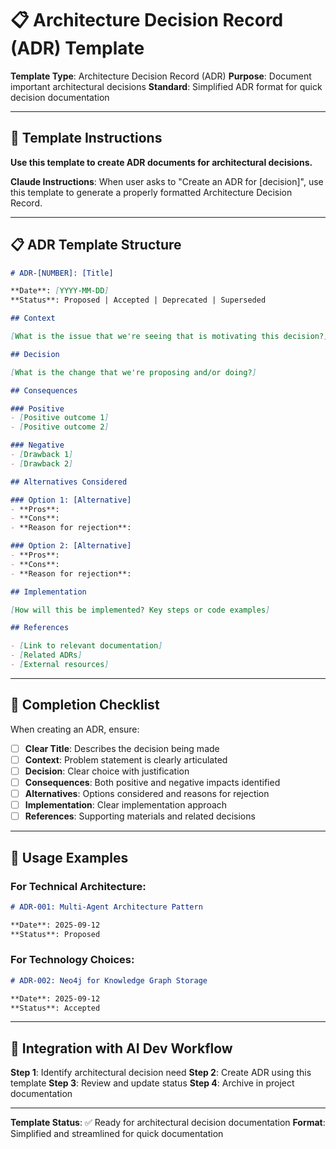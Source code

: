 # 📋 Architecture Decision Record (ADR) Template
**Template Type**: Architecture Decision Record (ADR)
**Purpose**: Document important architectural decisions
**Standard**: Simplified ADR format for quick decision documentation

---

## 🎯 Template Instructions

**Use this template to create ADR documents for architectural decisions.**

**Claude Instructions**: When user asks to "Create an ADR for [decision]", use this template to generate a properly formatted Architecture Decision Record.

---

## 📋 ADR Template Structure

```markdown
# ADR-[NUMBER]: [Title]

**Date**: [YYYY-MM-DD]
**Status**: Proposed | Accepted | Deprecated | Superseded

## Context

[What is the issue that we're seeing that is motivating this decision?]

## Decision

[What is the change that we're proposing and/or doing?]

## Consequences

### Positive
- [Positive outcome 1]
- [Positive outcome 2]

### Negative
- [Drawback 1]
- [Drawback 2]

## Alternatives Considered

### Option 1: [Alternative]
- **Pros**:
- **Cons**:
- **Reason for rejection**:

### Option 2: [Alternative]
- **Pros**:
- **Cons**:
- **Reason for rejection**:

## Implementation

[How will this be implemented? Key steps or code examples]

## References

- [Link to relevant documentation]
- [Related ADRs]
- [External resources]
```

---

## 📝 Completion Checklist

When creating an ADR, ensure:

- [ ] **Clear Title**: Describes the decision being made
- [ ] **Context**: Problem statement is clearly articulated
- [ ] **Decision**: Clear choice with justification
- [ ] **Consequences**: Both positive and negative impacts identified
- [ ] **Alternatives**: Options considered and reasons for rejection
- [ ] **Implementation**: Clear implementation approach
- [ ] **References**: Supporting materials and related decisions

---

## 🎯 Usage Examples

### **For Technical Architecture**:
```markdown
# ADR-001: Multi-Agent Architecture Pattern

**Date**: 2025-09-12
**Status**: Proposed
```

### **For Technology Choices**:
```markdown
# ADR-002: Neo4j for Knowledge Graph Storage

**Date**: 2025-09-12
**Status**: Accepted
```

---

## 🔄 Integration with AI Dev Workflow

**Step 1**: Identify architectural decision need
**Step 2**: Create ADR using this template
**Step 3**: Review and update status
**Step 4**: Archive in project documentation

---

**Template Status**: ✅ Ready for architectural decision documentation
**Format**: Simplified and streamlined for quick documentation
